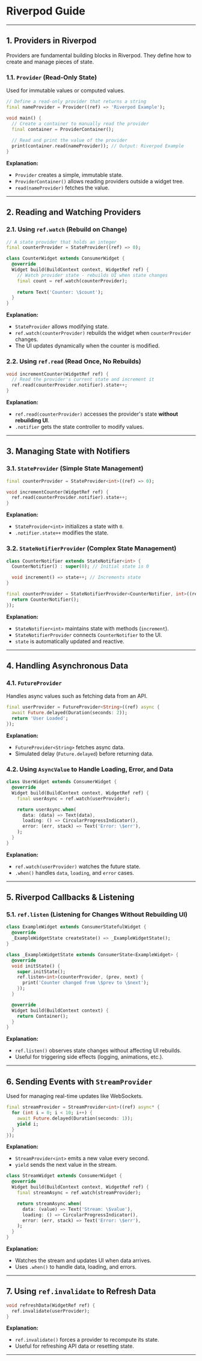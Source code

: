 # Riverpod Guide

---

## **1. Providers in Riverpod**

Providers are fundamental building blocks in Riverpod. They define how to create and manage pieces of state.

### **1.1. `Provider` (Read-Only State)**
Used for immutable values or computed values.

```dart
// Define a read-only provider that returns a string
final nameProvider = Provider((ref) => 'Riverpod Example');

void main() {
  // Create a container to manually read the provider
  final container = ProviderContainer();
  
  // Read and print the value of the provider
  print(container.read(nameProvider)); // Output: Riverpod Example
}
```

**Explanation:**
- `Provider` creates a simple, immutable state.
- `ProviderContainer()` allows reading providers outside a widget tree.
- `read(nameProvider)` fetches the value.

---

## **2. Reading and Watching Providers**

### **2.1. Using `ref.watch` (Rebuild on Change)**

```dart
// A state provider that holds an integer
final counterProvider = StateProvider((ref) => 0);

class CounterWidget extends ConsumerWidget {
  @override
  Widget build(BuildContext context, WidgetRef ref) {
    // Watch provider state - rebuilds UI when state changes
    final count = ref.watch(counterProvider);
    
    return Text('Counter: \$count');
  }
}
```

**Explanation:**
- `StateProvider` allows modifying state.
- `ref.watch(counterProvider)` rebuilds the widget when `counterProvider` changes.
- The UI updates dynamically when the counter is modified.

### **2.2. Using `ref.read` (Read Once, No Rebuilds)**

```dart
void incrementCounter(WidgetRef ref) {
  // Read the provider's current state and increment it
  ref.read(counterProvider.notifier).state++;
}
```

**Explanation:**
- `ref.read(counterProvider)` accesses the provider's state **without rebuilding UI**.
- `.notifier` gets the state controller to modify values.

---

## **3. Managing State with Notifiers**

### **3.1. `StateProvider` (Simple State Management)**

```dart
final counterProvider = StateProvider<int>((ref) => 0);

void incrementCounter(WidgetRef ref) {
  ref.read(counterProvider.notifier).state++;
}
```

**Explanation:**
- `StateProvider<int>` initializes a state with `0`.
- `.notifier.state++` modifies the state.

### **3.2. `StateNotifierProvider` (Complex State Management)**

```dart
class CounterNotifier extends StateNotifier<int> {
  CounterNotifier() : super(0); // Initial state is 0

  void increment() => state++; // Increments state
}

final counterProvider = StateNotifierProvider<CounterNotifier, int>((ref) {
  return CounterNotifier();
});
```

**Explanation:**
- `StateNotifier<int>` maintains state with methods (`increment`).
- `StateNotifierProvider` connects `CounterNotifier` to the UI.
- `state` is automatically updated and reactive.

---

## **4. Handling Asynchronous Data**

### **4.1. `FutureProvider`**
Handles async values such as fetching data from an API.

```dart
final userProvider = FutureProvider<String>((ref) async {
  await Future.delayed(Duration(seconds: 2));
  return 'User Loaded';
});
```

**Explanation:**
- `FutureProvider<String>` fetches async data.
- Simulated delay (`Future.delayed`) before returning data.

### **4.2. Using `AsyncValue` to Handle Loading, Error, and Data**

```dart
class UserWidget extends ConsumerWidget {
  @override
  Widget build(BuildContext context, WidgetRef ref) {
    final userAsync = ref.watch(userProvider);

    return userAsync.when(
      data: (data) => Text(data),
      loading: () => CircularProgressIndicator(),
      error: (err, stack) => Text('Error: \$err'),
    );
  }
}
```

**Explanation:**
- `ref.watch(userProvider)` watches the future state.
- `.when()` handles `data`, `loading`, and `error` cases.

---

## **5. Riverpod Callbacks & Listening**

### **5.1. `ref.listen` (Listening for Changes Without Rebuilding UI)**

```dart
class ExampleWidget extends ConsumerStatefulWidget {
  @override
  _ExampleWidgetState createState() => _ExampleWidgetState();
}

class _ExampleWidgetState extends ConsumerState<ExampleWidget> {
  @override
  void initState() {
    super.initState();
    ref.listen<int>(counterProvider, (prev, next) {
      print('Counter changed from \$prev to \$next');
    });
  }

  @override
  Widget build(BuildContext context) {
    return Container();
  }
}
```

**Explanation:**
- `ref.listen()` observes state changes without affecting UI rebuilds.
- Useful for triggering side effects (logging, animations, etc.).

---

## **6. Sending Events with `StreamProvider`**

Used for managing real-time updates like WebSockets.

```dart
final streamProvider = StreamProvider<int>((ref) async* {
  for (int i = 0; i < 10; i++) {
    await Future.delayed(Duration(seconds: 1));
    yield i;
  }
});
```

**Explanation:**
- `StreamProvider<int>` emits a new value every second.
- `yield` sends the next value in the stream.

```dart
class StreamWidget extends ConsumerWidget {
  @override
  Widget build(BuildContext context, WidgetRef ref) {
    final streamAsync = ref.watch(streamProvider);

    return streamAsync.when(
      data: (value) => Text('Stream: \$value'),
      loading: () => CircularProgressIndicator(),
      error: (err, stack) => Text('Error: \$err'),
    );
  }
}
```

**Explanation:**
- Watches the stream and updates UI when data arrives.
- Uses `.when()` to handle data, loading, and errors.

---

## **7. Using `ref.invalidate` to Refresh Data**

```dart
void refreshData(WidgetRef ref) {
  ref.invalidate(userProvider);
}
```

**Explanation:**
- `ref.invalidate()` forces a provider to recompute its state.
- Useful for refreshing API data or resetting state.

---

